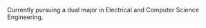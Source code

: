 Currently pursuing a dual major in Electrical and Computer Science Engineering. 



<!---
polloralph/polloralph is a ✨ special ✨ repository because its `README.md` (this file) appears on your GitHub profile.
You can click the Preview link to take a look at your changes.
--->

